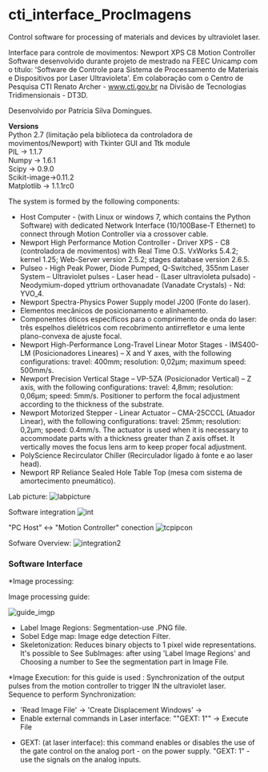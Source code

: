 # cti_interface_ProcImagens

Control software for processing of materials and devices by ultraviolet laser.

Interface para controle de movimentos: Newport XPS C8 Motion Controller Software desenvolvido durante projeto de mestrado na FEEC Unicamp com o título: 'Software de Controle para Sistema de Processamento de Materiais e Dispositivos por Laser Ultravioleta'. Em colaboração com o Centro de Pesquisa CTI Renato Archer - www.cti.gov.br na Divisão de Tecnologias Tridimensionais - DT3D.

Desenvolvido por Patrícia Silva Domingues.

**Versions**  
Python 2.7 (limitação pela biblioteca da controladora de movimentos/Newport)  with Tkinter GUI and Ttk module  
PIL -> 1.1.7  
Numpy -> 1.6.1  
Scipy -> 0.9.0  
Scikit-image->0.11.2  
Matplotlib -> 1.1.1rc0  

The system is formed by the following components:
- Host Computer - (with Linux or windows 7, which contains the Python Software) with dedicated Network Interface (10/100Base-T Ethernet) to connect through Motion Controller via a crossover cable. 
- Newport High Performance Motion Controller - Driver XPS - C8 (controladora de movimentos) with Real Time O.S. VxWorks 5.4.2; kernel 1.25; Web-Server version 2.5.2; stages database version 2.6.5.
- Pulseo - High Peak Power, Diode Pumped, Q-Switched, 355nm Laser System – Ultraviolet pulses - Laser head - (Laser ultravioleta pulsado) - Neodymium-doped yttrium orthovanadate (Vanadate Crystals) - Nd: YVO_4.
- Newport Spectra-Physics Power Supply model J200 (Fonte do laser).
- Elementos mecânicos de posicionamento e alinhamento.
- Componentes óticos específicos para o comprimento de onda do laser: três espelhos dielétricos com recobrimento antirrefletor e uma lente plano-convexa de ajuste focal.
- Newport High-Performance Long-Travel Linear Motor Stages - IMS400-LM (Posicionadores Lineares) – X and Y axes, with the following configurations: travel: 400mm; resolution: 0,02μm; maximum speed: 500mm/s.
- Newport Precision Vertical Stage – VP-5ZA (Posicionador Vertical) – Z axis, with the following configurations: travel: 4,8mm; resolution: 0,06μm; speed: 5mm/s. Positioner to perform the focal adjustment according to the thickness of the substrate.
- Newport Motorized Stepper - Linear Actuator – CMA-25CCCL (Atuador Linear), with the following configurations: travel: 25mm; resolution: 0,2μm; speed: 0.4mm/s. The actuator is used when it is necessary to accommodate parts with a thickness greater than Z axis offset. It vertically moves the focus lens arm to keep proper focal adjustment.
- PolyScience Recirculator Chiller (Recirculador ligado à fonte e ao laser head).
- Newport RP Reliance Sealed Hole Table Top (mesa com sistema de amortecimento pneumático).

Lab picture: 
![labpicture](https://user-images.githubusercontent.com/16061028/35770075-1e018a80-08fc-11e8-847d-281217b31fb4.png)

Software integration
![int](https://user-images.githubusercontent.com/16061028/35770044-b707ef40-08fb-11e8-803b-2398ba505637.png)

"PC Host" <-> "Motion Controller" conection
![tcpipcon](https://user-images.githubusercontent.com/16061028/35769965-6a5053e6-08fa-11e8-9940-ecb0fbf3847b.png)


Sofware Overview: 
![integration2](https://user-images.githubusercontent.com/16061028/35770344-52ca9c94-0900-11e8-8561-0a180e922a44.png)


### Software Interface

*Image processing:

Image processing guide:

![guide_imgp](https://user-images.githubusercontent.com/16061028/35770393-7b0e5dca-0901-11e8-9bed-6e18d76a8a74.png)

- Label Image Regions: Segmentation-use .PNG file.
- Sobel Edge map: Image edge detection Filter.
- Skeletonization: Reduces binary objects to 1 pixel wide representations.
It's possible to See SubImages: after using 'Label Image Regions' and Choosing a number to See the segmentation part in Image File.

*Image Execution: for this guide is used :
Synchronization of the output pulses from the motion controller to trigger IN the ultraviolet laser.
Sequence to perform Synchronization:
- 'Read Image File' -> 'Create Displacement Windows' -> 
- Enable external commands in Laser interface: ""GEXT: 1"" -> Execute File

* GEXT: (at laser interface): this command enables or disables the use of the gate control on the analog port - on the power supply. "GEXT: 1" - use the signals on the analog inputs.

